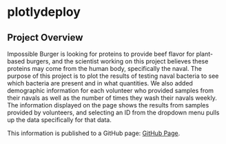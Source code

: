 # plotlydeploy

## Project Overview

Impossible Burger is looking for proteins to provide beef flavor for plant-based burgers, and the scientist working on this project believes these proteins may come from the human body, specifically the naval.  The purpose of this project is to plot the results of testing naval bacteria to see which bacteria are present and in what quantities.  We also added demographic information for each volunteer who provided samples from their navals as well as the number of times they wash their navals weekly.  The information displayed on the page shows the results from samples provided by volunteers, and selecting an ID from the dropdown menu pulls up the data specifically for that data.

This information is published to a GitHub page:  [GitHub Page](https://mshideler.github.io/plotlydeploy/).